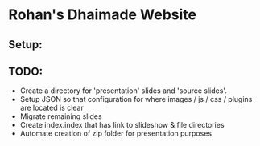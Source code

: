 # Rohan's Dhaimade Website #

## Setup: ##



## TODO: ##

* Create a directory for 'presentation' slides and 'source slides'.
* Setup JSON so that configuration for where images / js / css / plugins are located is clear
* Migrate remaining slides
* Create index.index that has link to slideshow & file directories
* Automate creation of zip folder for presentation purposes
